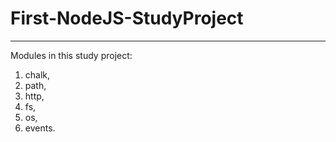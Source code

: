# First-NodeJS-StudyProject
---
Modules in this study project:
1. chalk, 
2. path, 
3. http, 
4. fs, 
5. os, 
6. events. 
